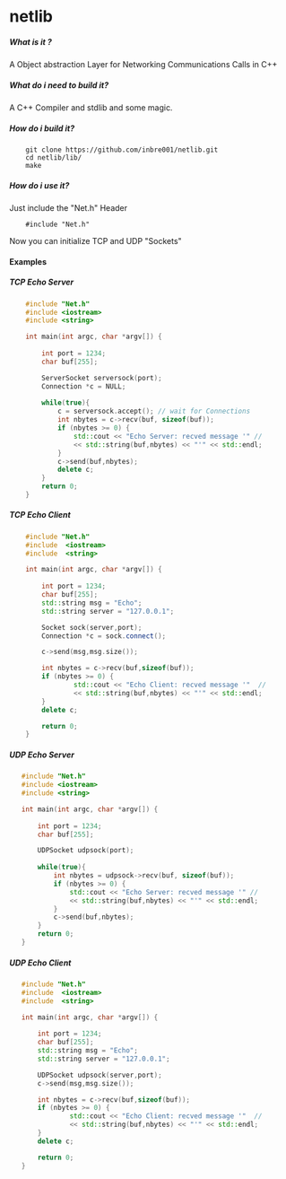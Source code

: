 # netlib
##### What is it ?
A Object abstraction Layer for Networking Communications Calls in C++

##### What do i need to build it?
A C++ Compiler and stdlib and some magic.

##### How do i build it?
<pre><code>    git clone https://github.com/inbre001/netlib.git
    cd netlib/lib/
    make
</code></pre>
##### How do i use it? 
Just include the "Net.h" Header
<pre><code>    #include "Net.h"
</code></pre>
Now you can initialize TCP and UDP "Sockets"

#### Examples
##### TCP Echo Server
```C++   
    #include "Net.h"
    #include <iostream>
    #include <string>

    int main(int argc, char *argv[]) {
    
        int port = 1234;
        char buf[255];

        ServerSocket serversock(port);
        Connection *c = NULL;
    
        while(true){
            c = serversock.accept(); // wait for Connections
            int nbytes = c->recv(buf, sizeof(buf));
            if (nbytes >= 0) {
                std::cout << "Echo Server: recved message '" //
                << std::string(buf,nbytes) << "'" << std::endl;
            }
            c->send(buf,nbytes);
            delete c;
        }
        return 0;
    }
```
##### TCP Echo Client
```C++   
    #include "Net.h"
    #include  <iostream>
    #include  <string>

    int main(int argc, char *argv[]) {
    
        int port = 1234;
        char buf[255];
        std::string msg = "Echo";
        std::string server = "127.0.0.1";

        Socket sock(server,port);
        Connection *c = sock.connect(); 

        c->send(msg,msg.size());

        int nbytes = c->recv(buf,sizeof(buf));
        if (nbytes >= 0) {
                std::cout << "Echo Client: recved message '"  //
                << std::string(buf,nbytes) << "'" << std::endl;
        }
        delete c;

        return 0;
    }
```

##### UDP Echo Server
 ```C++   
    #include "Net.h"
    #include <iostream>
    #include <string>

    int main(int argc, char *argv[]) {
    
        int port = 1234;
        char buf[255];

        UDPSocket udpsock(port);
    
        while(true){
            int nbytes = udpsock->recv(buf, sizeof(buf));
            if (nbytes >= 0) {
                std::cout << "Echo Server: recved message '" //
                << std::string(buf,nbytes) << "'" << std::endl;
            }
            c->send(buf,nbytes);
        }
        return 0;
    }
```
   
##### UDP Echo Client
 ```C++   
    #include "Net.h"
    #include  <iostream>
    #include  <string>

    int main(int argc, char *argv[]) {
    
        int port = 1234;
        char buf[255];
        std::string msg = "Echo";
        std::string server = "127.0.0.1";

        UDPSocket udpsock(server,port);
        c->send(msg,msg.size());

        int nbytes = c->recv(buf,sizeof(buf));
        if (nbytes >= 0) {
                std::cout << "Echo Client: recved message '"  //
                << std::string(buf,nbytes) << "'" << std::endl;
        }
        delete c;

        return 0;
    }
```
   

